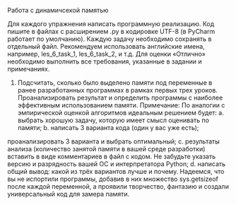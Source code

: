 Работа с динамичсекой памятью

Для каждого упражнения написать программную реализацию.
Код пишите в файлах с расширением .py в кодировке UTF-8 (в PyCharm работает по умолчанию). Каждую задачу необходимо сохранять в отдельный файл. Рекомендуем использовать английские имена, например, les_6_task_1, les_6_task_2, и т.д.
Для оценки «Отлично» необходимо выполнить все требования, указанные в задании и примечаниях.
1. Подсчитать, сколько было выделено памяти под переменные в ранее разработанных программах в рамках первых трех уроков. Проанализировать результат и определить программы с наиболее эффективным использованием памяти.
Примечание: По аналогии с эмпирической оценкой алгоритмов идеальным решением будет:
a. выбрать хорошую задачу, которую имеет смысл оценивать по памяти;
b. написать 3 варианта кода (один у вас уже есть);

проанализировать 3 варианта и выбрать оптимальный;
c. результаты анализа (количество занятой памяти в вашей среде разработки) вставить в виде комментариев в файл с кодом. Не забудьте указать версию и разрядность вашей ОС и интерпретатора Python;
d. написать общий вывод: какой из трёх вариантов лучше и почему.
Надеемся, что вы не испортили программы, добавив в них множество sys.getsizeof после каждой переменной, а проявили творчество, фантазию и создали универсальный код для замера памяти.
